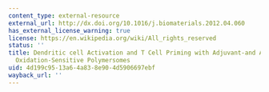 ```yaml
---
content_type: external-resource
external_url: http://dx.doi.org/10.1016/j.biomaterials.2012.04.060
has_external_license_warning: true
license: https://en.wikipedia.org/wiki/All_rights_reserved
status: ''
title: Dendritic cell Activation and T Cell Priming with Adjuvant-and Antigen- Loaded
  Oxidation-Sensitive Polymersomes
uid: 4d199c95-13a6-4a83-8e90-4d5906697ebf
wayback_url: ''
---
```

